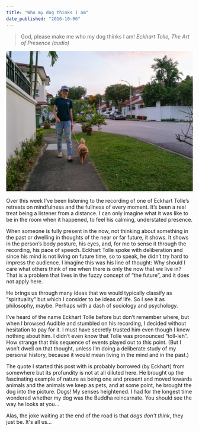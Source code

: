 ```yaml
---
title: "Who my dog thinks I am"
date_published: "2016-10-06"
---
```


> God, please make me who my dog thinks I am!
> <cite>Eckhart Tolle, The Art of Presence (audio)</cite>

![walking the dog](images/20160928-IMG_20160928_190109-1024x768.jpg)

Over this week I’ve been listening to the recording of one of Eckhart Tolle’s retreats on mindfulness and the fullness of every moment. It’s been a real treat being a listener from a distance. I can only imagine what it was like to be in the room when it happened, to feel his calming, understated presence.

When someone is fully present in the now, not thinking about something in the past or dwelling in thoughts of the near or far future, it shows. It shows in the person’s body posture, his eyes, and, for me to sense it through the recording, his pace of speech. Eckhart Tolle spoke with deliberation and since his mind is not living on future time, so to speak, he didn’t try hard to impress the audience. I imagine this was his line of thought: Why should I care what others think of me when there is only the now that we live in? That is a problem that lives in the fuzzy concept of “the future”, and it does not apply here.

He brings us through many ideas that we would typically classify as “spirituality” but which I consider to be ideas of life. So I see it as philosophy, maybe. Perhaps with a dash of sociology and psychology.

I’ve heard of the name Eckhart Tolle before but don’t remember where, but when I browsed Audible and stumbled on his recording, I decided without hesitation to pay for it. I must have secretly trusted him even though I knew nothing about him. I didn’t even know that Tolle was pronounced “toll-leh”. How strange that this sequence of events played out to this point. (But I won’t dwell on that thought, unless I’m doing a deliberate study of my personal history, because it would mean living in the mind and in the past.)

The quote I started this post with is probably borrowed (by Eckhart) from somewhere but its profundity is not at all diluted here. He brought up the fascinating example of nature as being one and present and moved towards animals and the animals we keep as pets, and at some point, he brought the dog into the picture. Dogs! My senses heightened. I had for the longest time wondered whether my dog was the Buddha reincarnate. You should see the way he looks at you…

Alas, the joke waiting at the end of the road is that _dogs don't think_, they just be. It's all us...
